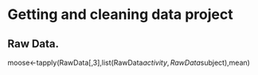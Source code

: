 
# Getting and cleaning data project

## Raw Data.


moose<-tapply(RawData[,3],list(RawData$activity,RawData$subject),mean)
